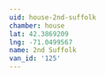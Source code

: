```yaml
---
uid: house-2nd-suffolk
chamber: house
lat: 42.3869209
lng: -71.0499567
name: 2nd Suffolk
van_id: '125'
---
```

